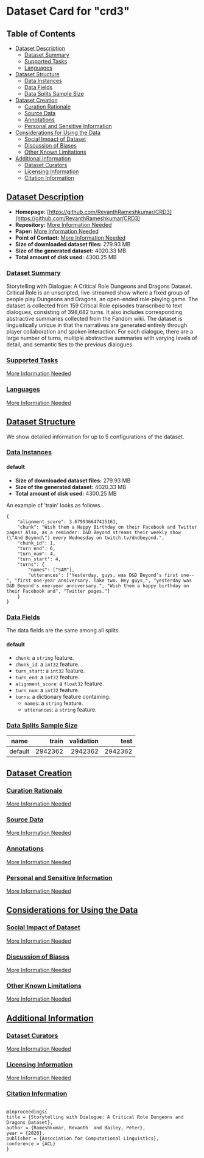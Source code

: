 ---
---

# Dataset Card for "crd3"

## Table of Contents
- [Dataset Description](#dataset-description)
  - [Dataset Summary](#dataset-summary)
  - [Supported Tasks](#supported-tasks)
  - [Languages](#languages)
- [Dataset Structure](#dataset-structure)
  - [Data Instances](#data-instances)
  - [Data Fields](#data-fields)
  - [Data Splits Sample Size](#data-splits-sample-size)
- [Dataset Creation](#dataset-creation)
  - [Curation Rationale](#curation-rationale)
  - [Source Data](#source-data)
  - [Annotations](#annotations)
  - [Personal and Sensitive Information](#personal-and-sensitive-information)
- [Considerations for Using the Data](#considerations-for-using-the-data)
  - [Social Impact of Dataset](#social-impact-of-dataset)
  - [Discussion of Biases](#discussion-of-biases)
  - [Other Known Limitations](#other-known-limitations)
- [Additional Information](#additional-information)
  - [Dataset Curators](#dataset-curators)
  - [Licensing Information](#licensing-information)
  - [Citation Information](#citation-information)

## [Dataset Description](#dataset-description)

- **Homepage:** [https://github.com/RevanthRameshkumar/CRD3](https://github.com/RevanthRameshkumar/CRD3)
- **Repository:** [More Information Needed](https://github.com/huggingface/datasets/blob/master/CONTRIBUTING.md#how-to-contribute-to-the-dataset-cards)
- **Paper:** [More Information Needed](https://github.com/huggingface/datasets/blob/master/CONTRIBUTING.md#how-to-contribute-to-the-dataset-cards)
- **Point of Contact:** [More Information Needed](https://github.com/huggingface/datasets/blob/master/CONTRIBUTING.md#how-to-contribute-to-the-dataset-cards)
- **Size of downloaded dataset files:** 279.93 MB
- **Size of the generated dataset:** 4020.33 MB
- **Total amount of disk used:** 4300.25 MB

### [Dataset Summary](#dataset-summary)

Storytelling with Dialogue: A Critical Role Dungeons and Dragons Dataset.
Critical Role is an unscripted, live-streamed show where a fixed group of people play Dungeons and Dragons, an open-ended role-playing game.
The dataset is collected from 159 Critical Role episodes transcribed to text dialogues, consisting of 398,682 turns. It also includes corresponding
abstractive summaries collected from the Fandom wiki. The dataset is linguistically unique in that the narratives are generated entirely through player
collaboration and spoken interaction. For each dialogue, there are a large number of turns, multiple abstractive summaries with varying levels of detail,
and semantic ties to the previous dialogues.

### [Supported Tasks](#supported-tasks)

[More Information Needed](https://github.com/huggingface/datasets/blob/master/CONTRIBUTING.md#how-to-contribute-to-the-dataset-cards)

### [Languages](#languages)

[More Information Needed](https://github.com/huggingface/datasets/blob/master/CONTRIBUTING.md#how-to-contribute-to-the-dataset-cards)

## [Dataset Structure](#dataset-structure)

We show detailed information for up to 5 configurations of the dataset.

### [Data Instances](#data-instances)

#### default

- **Size of downloaded dataset files:** 279.93 MB
- **Size of the generated dataset:** 4020.33 MB
- **Total amount of disk used:** 4300.25 MB

An example of 'train' looks as follows.
```
{
    "alignment_score": 3.679936647415161,
    "chunk": "Wish them a Happy Birthday on their Facebook and Twitter pages! Also, as a reminder: D&D Beyond streams their weekly show (\"And Beyond\") every Wednesday on twitch.tv/dndbeyond.",
    "chunk_id": 1,
    "turn_end": 6,
    "turn_num": 4,
    "turn_start": 4,
    "turns": {
        "names": ["SAM"],
        "utterances": ["Yesterday, guys, was D&D Beyond's first one--", "first one-year anniversary. Take two. Hey guys,", "yesterday was D&D Beyond's one-year anniversary.", "Wish them a happy birthday on their Facebook and", "Twitter pages."]
    }
}
```

### [Data Fields](#data-fields)

The data fields are the same among all splits.

#### default
- `chunk`: a `string` feature.
- `chunk_id`: a `int32` feature.
- `turn_start`: a `int32` feature.
- `turn_end`: a `int32` feature.
- `alignment_score`: a `float32` feature.
- `turn_num`: a `int32` feature.
- `turns`: a dictionary feature containing:
  - `names`: a `string` feature.
  - `utterances`: a `string` feature.

### [Data Splits Sample Size](#data-splits-sample-size)

| name  | train |validation| test  |
|-------|------:|---------:|------:|
|default|2942362|   2942362|2942362|

## [Dataset Creation](#dataset-creation)

### [Curation Rationale](#curation-rationale)

[More Information Needed](https://github.com/huggingface/datasets/blob/master/CONTRIBUTING.md#how-to-contribute-to-the-dataset-cards)

### [Source Data](#source-data)

[More Information Needed](https://github.com/huggingface/datasets/blob/master/CONTRIBUTING.md#how-to-contribute-to-the-dataset-cards)

### [Annotations](#annotations)

[More Information Needed](https://github.com/huggingface/datasets/blob/master/CONTRIBUTING.md#how-to-contribute-to-the-dataset-cards)

### [Personal and Sensitive Information](#personal-and-sensitive-information)

[More Information Needed](https://github.com/huggingface/datasets/blob/master/CONTRIBUTING.md#how-to-contribute-to-the-dataset-cards)

## [Considerations for Using the Data](#considerations-for-using-the-data)

### [Social Impact of Dataset](#social-impact-of-dataset)

[More Information Needed](https://github.com/huggingface/datasets/blob/master/CONTRIBUTING.md#how-to-contribute-to-the-dataset-cards)

### [Discussion of Biases](#discussion-of-biases)

[More Information Needed](https://github.com/huggingface/datasets/blob/master/CONTRIBUTING.md#how-to-contribute-to-the-dataset-cards)

### [Other Known Limitations](#other-known-limitations)

[More Information Needed](https://github.com/huggingface/datasets/blob/master/CONTRIBUTING.md#how-to-contribute-to-the-dataset-cards)

## [Additional Information](#additional-information)

### [Dataset Curators](#dataset-curators)

[More Information Needed](https://github.com/huggingface/datasets/blob/master/CONTRIBUTING.md#how-to-contribute-to-the-dataset-cards)

### [Licensing Information](#licensing-information)

[More Information Needed](https://github.com/huggingface/datasets/blob/master/CONTRIBUTING.md#how-to-contribute-to-the-dataset-cards)

### [Citation Information](#citation-information)

```

@inproceedings{
title = {Storytelling with Dialogue: A Critical Role Dungeons and Dragons Dataset},
author = {Rameshkumar, Revanth  and Bailey, Peter},
year = {2020},
publisher = {Association for Computational Linguistics},
conference = {ACL}
}

```

